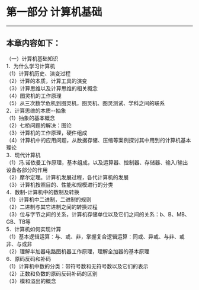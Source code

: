 # 第一部分 计算机基础
---
## 本章内容如下：

（一）计算机基础知识<br>
1．为什么学习计算机<br>
（1）计算机历史、演变过程<br>
（2）计算的本质，计算工具的演变<br>
（3）计算思维以及计算思维的相关概念<br>
（4）图灵机的工作原理<br>
（5）从三次数学危机到图灵机，图灵机、图灵测试、学科之间的联系<br>
2．计算思维的本质--抽象<br>
（1）抽象的基本概念<br>
（2）七桥问题的解决：图论<br>
（3）计算机的工作原理，硬件组成<br>
（4）计算机中的应用问题，从数据存储、压缩等案例探讨其中用到的计算机基本理论<br>
3．现代计算机<br>
（1）冯.诺依曼工作原理，基本组成，以及运算器、控制器、存储器、输入/输出设备各部分的作用<br>
（2）摩尔定理。计算机发展过程，各代计算机的发展<br>
（3）计算机按照目的、性能和规模进行的分类<br>
4．数制-计算机中的数制及转换<br>
（1）计算机中二进制，二进制的规则<br>
（2）二进制与其它进制之间的转换过程<br>
（3）位与字节之间的关系，计算机存储单位以及它们之间的关系：b、B、MB、GB、TB等<br>
5．计算机如何实现计算<br>
（1）基本逻辑运算：与、或、非，掌握复合逻辑运算：同或、异或、与非、或非、与或非<br>
（2）理解半加器电路图机器工作原理，理解全加器的基本原理<br>
6．原码反码和补码<br>
（1）计算机中数的分类：带符号数和无符号数以及它们的表示<br>
（2）正数和负数的原码反码补码的区别<br>
（3）模和溢出的概念<br>



